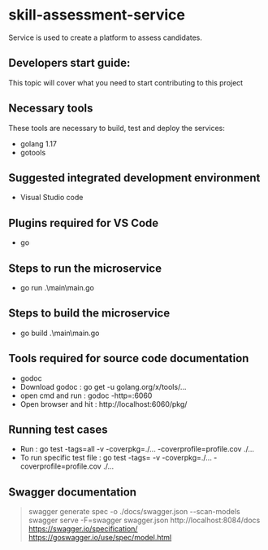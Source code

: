 # skill-assessment-service
Service is used to create a platform to assess candidates.

## Developers start guide:
This topic will cover what you need to start contributing to this project

## Necessary tools
These tools are necessary to build, test and deploy the services:
* golang 1.17
* gotools

## Suggested integrated development environment
* Visual Studio code

## Plugins required for VS Code
* go 

## Steps to run the microservice
* go run .\main\main.go

## Steps to build the microservice
* go build .\main\main.go

## Tools required for source code documentation
* godoc
* Download godoc : go get -u golang.org/x/tools/...
* open cmd and run : godoc -http=:6060
* Open browser and hit : http://localhost:6060/pkg/

## Running test cases
* Run : go test -tags=all  -v -coverpkg=./... -coverprofile=profile.cov ./...
* To run specific test file : go test -tags=<tag-name>  -v -coverpkg=./... -coverprofile=profile.cov ./...

## Swagger documentation
> swagger generate spec -o ./docs/swagger.json --scan-models
> swagger serve -F=swagger swagger.json
> http://localhost:8084/docs
> https://swagger.io/specification/
> https://goswagger.io/use/spec/model.html

